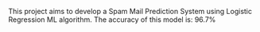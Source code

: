 This project aims to develop a Spam Mail Prediction System using Logistic Regression ML algorithm.
The accuracy of this model is: 96.7%
